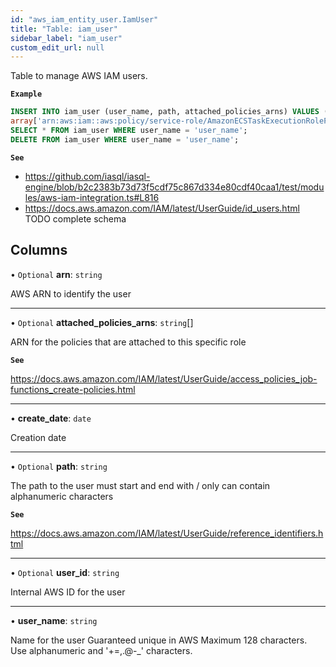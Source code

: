 ```yaml
---
id: "aws_iam_entity_user.IamUser"
title: "Table: iam_user"
sidebar_label: "iam_user"
custom_edit_url: null
---
```


Table to manage AWS IAM users.

**`Example`**

```sql
INSERT INTO iam_user (user_name, path, attached_policies_arns) VALUES ('user_name', '/username/',
array['arn:aws:iam::aws:policy/service-role/AmazonECSTaskExecutionRolePolicy']);
SELECT * FROM iam_user WHERE user_name = 'user_name';
DELETE FROM iam_user WHERE user_name = 'user_name';
```

**`See`**

 - https://github.com/iasql/iasql-engine/blob/b2c2383b73d73f5cdf75c867d334e80cdf40caa1/test/modules/aws-iam-integration.ts#L816
 - https://docs.aws.amazon.com/IAM/latest/UserGuide/id_users.html
TODO complete schema

## Columns

• `Optional` **arn**: `string`

AWS ARN to identify the user

___

• `Optional` **attached\_policies\_arns**: `string`[]

ARN for the policies that are attached to this specific role

**`See`**

https://docs.aws.amazon.com/IAM/latest/UserGuide/access_policies_job-functions_create-policies.html

___

• **create\_date**: `date`

Creation date

___

• `Optional` **path**: `string`

The path to the user
must start and end with /
only can contain alphanumeric characters

**`See`**

https://docs.aws.amazon.com/IAM/latest/UserGuide/reference_identifiers.html

___

• `Optional` **user\_id**: `string`

Internal AWS ID for the user

___

• **user\_name**: `string`

Name for the user
Guaranteed unique in AWS
Maximum 128 characters. Use alphanumeric and '+=,.@-_' characters.
